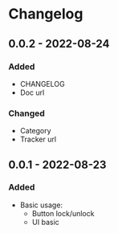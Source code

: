 # Changelog

## 0.0.2 - 2022-08-24

### Added
- CHANGELOG
- Doc url

### Changed
- Category
- Tracker url

## 0.0.1 - 2022-08-23

### Added
- Basic usage:
  - Button lock/unlock
  - UI basic